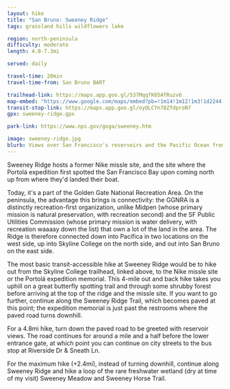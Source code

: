 ```yaml
---
layout: hike
title: "San Bruno: Sweeney Ridge"
tags: grassland hills wildflowers lake

region: north-peninsula
difficulty: moderate
length: 4.0-7.3mi

served: daily

travel-time: 20min
travel-time-from: San Bruno BART

trailhead-link: https://maps.app.goo.gl/537MqqfK65AfRuzv6
map-embed: "https://www.google.com/maps/embed?pb=!1m14!1m12!1m3!1d2244.972581804069!2d-122.46429426919846!3d37.6289180864504!2m3!1f0!2f0!3f0!3m2!1i1024!2i768!4f13.1!5e0!3m2!1sen!2sus!4v1699075305093!5m2!1sen!2sus"
transit-stop-link: https://maps.app.goo.gl/oyQLCYn78ZfdproN7
gpx: sweeney-ridge.gpx

park-link: https://www.nps.gov/goga/sweeney.htm

image: sweeney-ridge.jpg
blurb: Views over San Francisco's reservoirs and the Pacific Ocean from the top of a scenic ridge
---
```


Sweeney Ridge hosts a former Nike missle site, and the site where the Portolá expedition first spotted the San Francisco Bay upon coming north up from where they'd landed their boat.

Today, it's a part of the Golden Gate National Recreation Area. On the peninsula, the advantage this brings is connectivity: the GGNRA is a distinctly recreation-first organization, unlike Midpen (whose primary mission is natural preservation, with recreation second) and the SF Public Utilities Commission (whose primary mission is water delivery, with recreation waaaay down the list) that own a lot of the land in the area. The Ridge is therefore connected down into Pacifica in two locations on the west side, up into Skyline College on the north side, and out into San Bruno on the east side.

The most basic transit-accessible hike at Sweeney Ridge would be to hike out from the Skyline College trailhead, linked above, to the Nike missle site or the Portolá expedition memorial. This 4-mile out and back hike takes you uphill on a great butterfly spotting trail and through some shrubby forest before arriving at the top of the ridge and the missle site. If you want to go further, continue along the Sweeney Ridge Trail, which becomes paved at this point; the expedition memorial is just past the restrooms where the paved road turns downhill.

For a 4.8mi hike, turn down the paved road to be greeted with reservoir views. The road continues for around a mile and a half before the lower entrance gate, at which point you can continue on city streets to the bus stop at Riverside Dr & Sneath Ln.

For the maximum hike (+2.4mi), instead of turning downhill, continue along Sweeney Ridge and hike a loop of the rare freshwater wetland (dry at time of my visit) Sweeney Meadow and Sweeney Horse Trail.